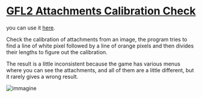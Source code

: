 # [GFL2 Attachments Calibration Check](https://morphthemoth.github.io/GFL2-Attachments-Calibration-Check/)

you can use it [here](https://morphthemoth.github.io/GFL2-Attachments-Calibration-Check/).

Check the calibration of attachments from an image, the program tries to find a line of white pixel followed by a line of orange pixels and then divides their lengths to figure out the calibration.

The result is a little inconsistent because the game has various menus where you can see the attachments, and all of them are a little different, but it rarely gives a wrong result.

![immagine](https://github.com/user-attachments/assets/624f8e79-51ce-45ea-b38e-6162b3b49b20)

